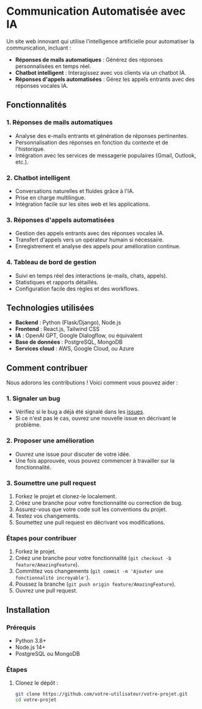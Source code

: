 # Communication Automatisée avec IA

Un site web innovant qui utilise l'intelligence artificielle pour automatiser la communication, incluant :
- **Réponses de mails automatiques** : Générez des réponses personnalisées en temps réel.
- **Chatbot intelligent** : Interagissez avec vos clients via un chatbot IA.
- **Réponses d'appels automatisées** : Gérez les appels entrants avec des réponses vocales IA.

## Fonctionnalités

### 1. Réponses de mails automatiques
- Analyse des e-mails entrants et génération de réponses pertinentes.
- Personnalisation des réponses en fonction du contexte et de l'historique.
- Intégration avec les services de messagerie populaires (Gmail, Outlook, etc.).

### 2. Chatbot intelligent
- Conversations naturelles et fluides grâce à l'IA.
- Prise en charge multilingue.
- Intégration facile sur les sites web et les applications.

### 3. Réponses d'appels automatisées
- Gestion des appels entrants avec des réponses vocales IA.
- Transfert d'appels vers un opérateur humain si nécessaire.
- Enregistrement et analyse des appels pour amélioration continue.

### 4. Tableau de bord de gestion
- Suivi en temps réel des interactions (e-mails, chats, appels).
- Statistiques et rapports détaillés.
- Configuration facile des règles et des workflows.

## Technologies utilisées
- **Backend** : Python (Flask/Django), Node.js
- **Frontend** : React.js, Tailwind CSS
- **IA** : OpenAI GPT, Google Dialogflow, ou équivalent
- **Base de données** : PostgreSQL, MongoDB
- **Services cloud** : AWS, Google Cloud, ou Azure

## Comment contribuer

Nous adorons les contributions ! Voici comment vous pouvez aider :

### 1. Signaler un bug
- Vérifiez si le bug a déjà été signalé dans les [issues](https://github.com/votre-utilisateur/votre-projet/issues).
- Si ce n'est pas le cas, ouvrez une nouvelle issue en décrivant le problème.

### 2. Proposer une amélioration
- Ouvrez une issue pour discuter de votre idée.
- Une fois approuvée, vous pouvez commencer à travailler sur la fonctionnalité.

### 3. Soumettre une pull request
1. Forkez le projet et clonez-le localement.
2. Créez une branche pour votre fonctionnalité ou correction de bug.
3. Assurez-vous que votre code suit les conventions du projet.
4. Testez vos changements.
5. Soumettez une pull request en décrivant vos modifications.

### Étapes pour contribuer
1. Forkez le projet.
2. Créez une branche pour votre fonctionnalité (`git checkout -b feature/AmazingFeature`).
3. Committez vos changements (`git commit -m 'Ajouter une fonctionnalité incroyable'`).
4. Poussez la branche (`git push origin feature/AmazingFeature`).
5. Ouvrez une pull request.

## Installation

### Prérequis
- Python 3.8+
- Node.js 14+
- PostgreSQL ou MongoDB

### Étapes
1. Clonez le dépôt :
   ```bash
   git clone https://github.com/votre-utilisateur/votre-projet.git
   cd votre-projet
